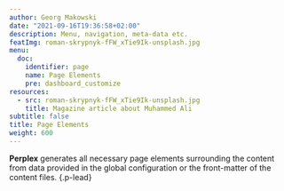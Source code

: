 ```yaml
---
author: Georg Makowski
date: "2021-09-16T19:36:58+02:00"
description: Menu, navigation, meta-data etc. 
featImg: roman-skrypnyk-fFW_xTie9Ik-unsplash.jpg
menu:
  doc:
    identifier: page
    name: Page Elements
    pre: dashboard_customize
resources:
  - src: roman-skrypnyk-fFW_xTie9Ik-unsplash.jpg
    title: Magazine article about Muhammed Ali
subtitle: false
title: Page Elements
weight: 600
---
```


**Perplex** generates all necessary page elements surrounding the content from data provided in the global configuration or the front-matter of the content files.
{.p-lead} <!-- more -->
